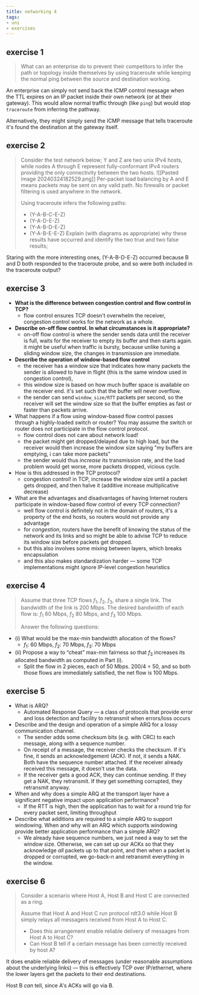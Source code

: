 ```yaml
---
title: networking 4
tags:
- uni
- exercises
---
```


## exercise 1
> What can an enterprise do to prevent their competitors to infer the path or topology inside themselves by using traceroute while keeping the normal ping between the source and destination working.

An enterprise can simply not send back the ICMP control message when the TTL expires on an IP packet inside their own network (or at their gateway). This would allow normal traffic through (like `ping`) but would stop `traceroute` from inferring the pathway. 

Alternatively, they might simply send the ICMP message that tells traceroute it's found the destination at the gateway itself. 

## exercise 2
> Consider the test network below; Y and Z are two unix IPv4 hosts, while nodes A through E represent fully-conformant IPv4 routers providing the only connectivity between the two hosts.
> ![[Pasted image 20240324182529.png]]
> Per-packet load balancing by A and E means packets may be sent on any valid path. No firewalls or packet filtering is used anywhere in the network.
> 
> Using traceroute infers the following paths:
> - (Y-A-B-C-E-Z)
> - (Y-A-D-E-Z)  
> - (Y-A-B-D-E-Z)
> - (Y-A-B-E-E-Z)
> Explain (with diagrams as appropriate) why these results have occurred and identify the two true and two false results;

Staring with the more interesting ones, (Y-A-B-D-E-Z) occurred because B and D both responded to the traceroute probe, and so were both included in the traceroute output?

## exercise 3
 - **What is the difference between congestion control and flow control in TCP?**
	 - flow control ensures TCP doesn't overwhelm the receiver, congestion control works for the network as a whole. 
 - **Describe on-off flow control. In what circumstances is it appropriate?**
	 - on-off flow control is where the sender sends data until the receiver is full, waits for the receiver to empty its buffer and then starts again. it might be useful when traffic is bursty, because unlike tuning a sliding window size, the changes in transmission are immediate. 
 - **Describe the operation of window-based flow control**
	 - the receiver has a window size that indicates how many packets the sender is allowed to have in flight (this is the same window used in congestion control),
	 - this window size is based on how much buffer space is available on the receiver end. it's set such that the buffer will never overflow.
	 - the sender can send `window_size/RTT` packets per second, so the receiver will set the window size so that the buffer empties as fast or faster than packets arrive. 
 - What happens if a flow using window-based flow control passes through a highly-loaded switch or router? You may assume the switch or router does not participate in the flow control protocol.
	 - flow control does not care about network load!
	 - the packet might get dropped/delayed due to high load, but the receiver would then increase the window size saying "my buffers are emptying, i can take more packets"
	 - the sender would thus *increase* its transmission rate, and the load problem would get worse, more packets dropped, vicious cycle.
 - How is this addressed in the TCP protocol?
	 - congestion control! in TCP, increase the window size until a packet gets dropped, and then halve it (additive increase multiplicative decrease)
 - What are the advantages and disadvantages of having Internet routers participate in window-based flow control of every TCP connection?
	 - well flow control is definitely not in the domain of routers, it's a property of the end hosts, so routers would not provide any advantage
	 - for *congestion*, routers have the benefit of knowing the status of the network and its links and so might be able to advise TCP to reduce its window size before packets get dropped.
	 - but this also involves some mixing between layers, which breaks encapsulation
	 - and this also makes standardization harder — some TCP implementations might ignore IP-level congestion heuristics

## exercise 4
> Assume that three TCP flows $f_1$, $f_2$, $f_3$, share a single link. The bandwidth of the link is 200 Mbps. The desired bandwidth of each flow is: $f_1$ 60 Mbps, $f_2$ 80 Mbps, and $f_3$ 100 Mbps.
> 
> Answer the following questions:

- (i) What would be the max-min bandwidth allocation of the flows?
	- $f_1$: 60 Mbps, $f_2$: 70 Mbps, $f_3$: 70 Mbps
- (ii) Propose a way to “cheat” max-min fairness so that $f_3$ increases its allocated bandwidth as computed in Part (i).
	- Split the flow in 2 pieces, each of 50 Mbps. 200/4 = 50, and so both those flows are immediately satisfied, the net flow is 100 Mbps.

## exercise 5

- What is ARQ?
	- Automated Response Query — a class of protocols that provide error and loss detection and facility to retransmit when errors/loss occurs
- Describe and the design and operation of a simple ARQ for a lossy communication channel.
	- The sender adds some checksum bits (e.g. with CRC) to each message, along with a sequence number. 
	- On receipt of a message, the receiver checks the checksum. If it's fine, it sends an acknowledgement (ACK). If not, it sends a NAK. Both have the sequence number attached. If the receiver already received this message, it doesn't use the data. 
	- If the receiver gets a good ACK, they can continue sending. If they get a NAK, they retransmit. If they get something corrupted, they retransmit anyway. 
- When and why does a simple ARQ at the transport layer have a significant negative impact upon application performance?
	- If the RTT is high, then the application has to wait for a round trip for every packet sent, limiting throughput
- Describe what additions are required to a simple ARQ to support windowing. When and why will an ARQ which supports windowing provide better application performance than a simple ARQ?
	- We already have sequence numbers, we just need a way to set the window size. Otherwise, we can set up our ACKs so that they acknowledge *all* packets up to that point, and then when a packet is dropped or corrupted, we go-back-n and retransmit everything in the window.

## exercise 6
> Consider a scenario where Host A, Host B and Host C are connected as a ring.
> 
> Assume that Host A and Host C run protocol rdt3.0 while Host B simply relays all messagers received from Host A to Host C.
> - Does this arrangement enable reliable delivery of messages from Host A to Host C?
> - Can Host B tell if a certain message has been correctly received by host A?

It does enable reliable delivery of messages (under reasonable assumptions about the underlying links) — this is effectively TCP over IP/ethernet, where the lower layers get the packets to their end destinations. 

Host B *can* tell, since A's ACKs will go via B. 